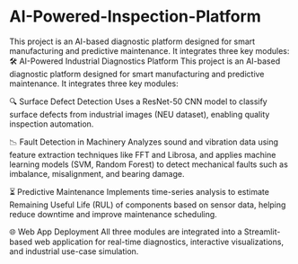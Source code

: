# AI-Powered-Inspection-Platform
This project is an AI-based diagnostic platform designed for smart manufacturing and predictive maintenance. It integrates three key modules:
🛠️ AI-Powered Industrial Diagnostics Platform
This project is an AI-based diagnostic platform designed for smart manufacturing and predictive maintenance. It integrates three key modules:

🔍 Surface Defect Detection
Uses a ResNet-50 CNN model to classify surface defects from industrial images (NEU dataset), enabling quality inspection automation.

📉 Fault Detection in Machinery
Analyzes sound and vibration data using feature extraction techniques like FFT and Librosa, and applies machine learning models (SVM, Random Forest) to detect mechanical faults such as imbalance, misalignment, and bearing damage.

⏳ Predictive Maintenance
Implements time-series analysis to estimate Remaining Useful Life (RUL) of components based on sensor data, helping reduce downtime and improve maintenance scheduling.

🌐 Web App Deployment
All three modules are integrated into a Streamlit-based web application for real-time diagnostics, interactive visualizations, and industrial use-case simulation.
